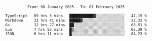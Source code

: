<div align="center">
<p style="text-align: center;">
<!--START_SECTION:waka-->

```txt
From: 08 January 2025 - To: 07 February 2025

TypeScript   69 hrs 3 mins   ███████████▓░░░░░░░░░░░░░   47.19 %
Markdown     32 hrs 41 mins  █████▓░░░░░░░░░░░░░░░░░░░   22.33 %
Go           12 hrs 27 mins  ██░░░░░░░░░░░░░░░░░░░░░░░   08.51 %
Lua          7 hrs 53 mins   █▒░░░░░░░░░░░░░░░░░░░░░░░   05.39 %
JSON         6 hrs 11 mins   █░░░░░░░░░░░░░░░░░░░░░░░░   04.23 %
```

<!--END_SECTION:waka-->
</p>
</div>
